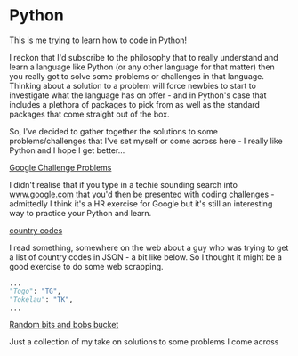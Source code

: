 # Python
This is me trying to learn how to code in Python!

I reckon that I'd subscribe to the philosophy that to really understand and learn a language like Python (or any other language for that matter) then you really got to solve some problems or challenges in that language. Thinking about a solution to a problem will force newbies to start to investigate what the language has on offer - and in Python's case that includes a plethora of packages to pick from as well as the standard packages that come straight out of the box.

So, I've decided to gather together the solutions to some problems/challenges that I've set myself or come across here - I really like Python and I hope I get better...

[Google Challenge Problems](google-challenge-problems)

I didn't realise that if you type in a techie sounding search into www.google.com that you'd then be presented with coding challenges - admittedly I think it's a HR exercise for Google but it's still an interesting way to practice your Python and learn.

[country codes](country-codes)

I read something, somewhere on the web about a guy who was trying to get a list of country codes in JSON - a bit like below. So I thought it might be a good exercise to do some web scrapping.
```python
...
"Togo": "TG",
"Tokelau": "TK",
...
```

[Random bits and bobs bucket](random-probs)

Just a collection of my take on solutions to some problems I come across


